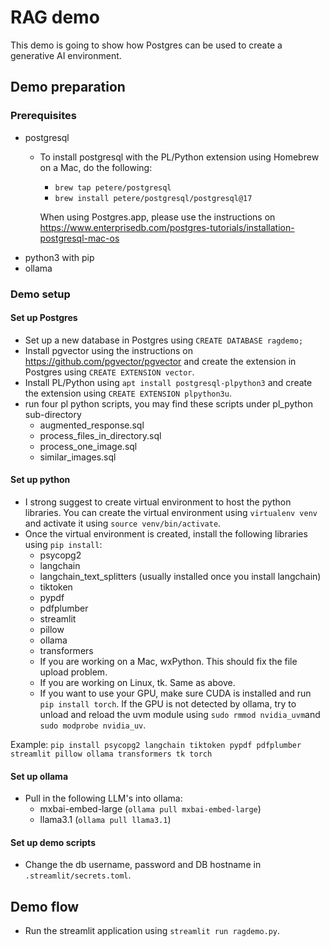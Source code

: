 # RAG demo

This demo is going to show how Postgres can be used to create a generative AI environment.

## Demo preparation
### Prerequisites
- postgresql
	- To install postgresql with the PL/Python extension using Homebrew on a Mac, do the following:
		- `brew tap petere/postgresql`
		- `brew install petere/postgresql/postgresql@17`
	
		When using Postgres.app, please use the instructions on https://www.enterprisedb.com/postgres-tutorials/installation-postgresql-mac-os
- python3 with pip
- ollama

### Demo setup
#### Set up Postgres
- Set up a new database in Postgres using `CREATE DATABASE ragdemo;`
- Install pgvector using the instructions on https://github.com/pgvector/pgvector and create the extension in Postgres using `CREATE EXTENSION vector`.
- Install PL/Python using `apt install postgresql-plpython3` and create the extension using `CREATE EXTENSION plpython3u`.
- run four pl python scripts, you may find these scripts under pl_python sub-directory
   - augmented_response.sql
	- process_files_in_directory.sql
	- process_one_image.sql
	- similar_images.sql

#### Set up python
- I strong suggest to create virtual environment to host the python libraries. You can create the virtual environment using `virtualenv venv` and activate it using `source venv/bin/activate`.
- Once the virtual environment is created, install the following libraries using `pip install`:
	- psycopg2
	- langchain 
	- langchain_text_splitters (usually installed once you install langchain)
	- tiktoken 
	- pypdf
	- pdfplumber
	- streamlit
   	- pillow 
	- ollama 
   	- transformers
   	- If you are working on a Mac, wxPython. This should fix the file upload problem.
   	- If you are working on Linux, tk. Same as above.
	- If you want to use your GPU, make sure CUDA is installed and run `pip install torch`.
		If the GPU is not detected by ollama, try to unload and reload the uvm module using `sudo rmmod nvidia_uvm`and `sudo modprobe nvidia_uv`.

Example: `pip install psycopg2 langchain tiktoken pypdf pdfplumber streamlit pillow ollama transformers tk torch`

#### Set up ollama
- Pull in the following LLM's into ollama:
	- mxbai-embed-large (`ollama pull mxbai-embed-large`)
	- llama3.1 (`ollama pull llama3.1`)

#### Set up demo scripts
- Change the db username, password and DB hostname in `.streamlit/secrets.toml`.

## Demo flow
- Run the streamlit application using `streamlit run ragdemo.py`.

